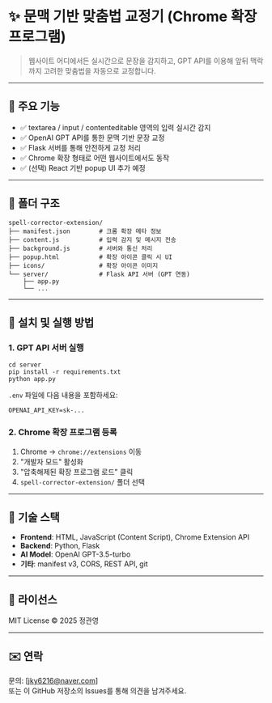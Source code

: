 # ✨ 문맥 기반 맞춤법 교정기 (Chrome 확장 프로그램)

> 웹사이트 어디에서든 실시간으로 문장을 감지하고, GPT API를 이용해 앞뒤 맥락까지 고려한 맞춤법을 자동으로 교정합니다.

---

## 📌 주요 기능

- ✅ textarea / input / contenteditable 영역의 입력 실시간 감지  
- ✅ OpenAI GPT API를 통한 문맥 기반 문장 교정  
- ✅ Flask 서버를 통해 안전하게 교정 처리  
- ✅ Chrome 확장 형태로 어떤 웹사이트에서도 동작  
- ✅ (선택) React 기반 popup UI 추가 예정

---

## 📂 폴더 구조

    spell-corrector-extension/
    ├── manifest.json        # 크롬 확장 메타 정보
    ├── content.js           # 입력 감지 및 메시지 전송
    ├── background.js        # 서버와 통신 처리
    ├── popup.html           # 확장 아이콘 클릭 시 UI
    ├── icons/               # 확장 아이콘 이미지
    └── server/              # Flask API 서버 (GPT 연동)
        ├── app.py
        └── ...

---

## 🚀 설치 및 실행 방법

### 1. GPT API 서버 실행

    cd server
    pip install -r requirements.txt
    python app.py

`.env` 파일에 다음 내용을 포함하세요:

    OPENAI_API_KEY=sk-...

### 2. Chrome 확장 프로그램 등록

1. Chrome → `chrome://extensions` 이동  
2. "개발자 모드" 활성화  
3. "압축해제된 확장 프로그램 로드" 클릭  
4. `spell-corrector-extension/` 폴더 선택

---

## 🧠 기술 스택

- **Frontend**: HTML, JavaScript (Content Script), Chrome Extension API  
- **Backend**: Python, Flask  
- **AI Model**: OpenAI GPT-3.5-turbo  
- **기타**: manifest v3, CORS, REST API, git

---

## 📜 라이선스

MIT License © 2025 정관영

---

## ✉️ 연락

문의: [jky6216@naver.com]  
또는 이 GitHub 저장소의 Issues를 통해 의견을 남겨주세요.
